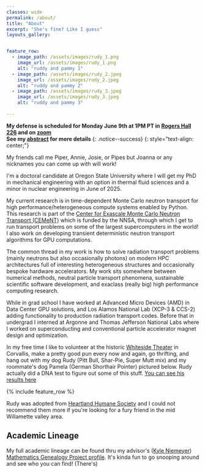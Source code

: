 ```yaml
---
classes: wide
permalink: /about/
title: "About"
excerpt: "She's fine? Like I guess"
layouts_gallery:


feature_row:
  - image_path: /assets/images/rudy_1.png
    image_url: /assets/images/rudy_1.png
    alt: "ruddy and pammy 1"
  - image_path: /assets/images/rudy_2.jpeg
    image_url: /assets/images/rudy_2.jpeg
    alt: "ruddy and pammy 2"
  - image_path: /assets/images/rudy_3.jpeg
    image_url: /assets/images/rudy_3.jpeg
    alt: "ruddy and pammy 3"
    
---
```


**My defense is scheduled for Monday June 9th at 1PM PT in [Rogers Hall 226](https://maps.app.goo.gl/HjScZnFoTVdTdJez5) and on [zoom](https://tinyurl.com/joannadefense) <br> See my [abstract](/assets/docs/defense_annoucment.pdf) for more details**
{: .notice--success}
{: style="text-align: center;"}

My friends call me Piper, Annie, Josie, or Pipes but Joanna or any nicknames you can come up with will work!

I'm a doctoral candidate at Oregon State University where I will get my PhD in mechanical engineering with an option in thermal fluid sciences and a minor in nuclear engineering in June of 2025.

My current research is in time-dependent Monte Carlo neutron transport for high performance/heterogeneous compute systems enabled by Python. This research is part of the [Center for Exascale Monte Carlo Neutron Transport (CEMeNT)](https://cement-psaap.github.io/) which is funded by the NNSA, through which I get to run transport problems on some of the largest supercomputers in the world! I also work on developing transient deterministic neutron transport algorithms for GPU computations.

The common thread in my work is how to solve radiation transport problems (mainly neutrons but also occasionally photons) on modern HPC architectures full of interesting heterogeneous structures and occasionally bespoke hardware accelerators.
My work sits somewhere between numerical methods, neutral particle transport phenomena, sustainable scientific software development, and exaclass (really big) high performance computing research.

While in grad school I have worked at Advanced Micro Devices (AMD) in Data Center GPU solutions, and Los Alamos National Lab (XCP-3 & CCS-2) adding functionality to production radiation transport codes. Before that in undergrad I interned at Argonne and Thomas Jefferson National Labs where I worked on superconducting and conventional particle accelerator magnet design and optimization.

In my free time I like to volunteer at the historic [Whiteside Theater](https://www.whitesidetheatre.org/) in Corvallis, make a pretty good pun every now and again,
go thrifting, and hang out with my dog Rudy (Pitt Bull, Shar-Pie, Super Mutt mix) and my roommate's dog Pamela (German Shorthair Pointer) pictured below.
Rudy actually did a DNA test to figure out some of this stuff. [You can see his results here](https://embk.me/rudy2044)

{% include feature_row %}

Rudy was adopted from [Heartland Humane Society](https://heartlandhumane.org/) and I could not recommend them more if you're looking for a fury friend in the mid Willamette valley area.

## Academic Lineage

My full academic lineage can be found thru my advisor's ([Kyle Niemeyer](https://niemeyer-research-group.github.io/)) [Mathematics Genealogy Project profile](https://www.mathgenealogy.org/id.php?id=180371). It's kinda fun to go snooping around and see who you can find! (There's)